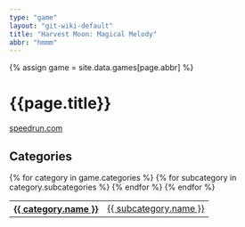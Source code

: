 ```yaml
---
type: "game"
layout: "git-wiki-default"
title: "Harvest Moon: Magical Melody"
abbr: "hmmm"
---
```


{% assign game = site.data.games[page.abbr] %}

# {{page.title}}
[speedrun.com]({{game.url}})

## Categories

<table class="category-table">
    {% for category in game.categories %}
    <tr>
        <th><a href="/wiki/{{category.abbr}}">{{ category.name }}</a></th>
        {% for subcategory in category.subcategories %}
        <td><a href="/wiki/{{category.abbr}}/{{subcategory.abbr}}">{{ subcategory.name }}</a></td>
        {% endfor %}
    </tr>
    {% endfor %}
</table>
